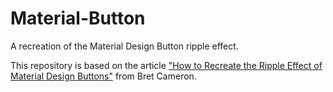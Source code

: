 # Material-Button
A recreation of the Material Design Button ripple effect.  

This repository is based on the article ["How to Recreate the Ripple Effect of Material Design Buttons"](https://css-tricks.com/how-to-recreate-the-ripple-effect-of-material-design-buttons/) from Bret Cameron.
